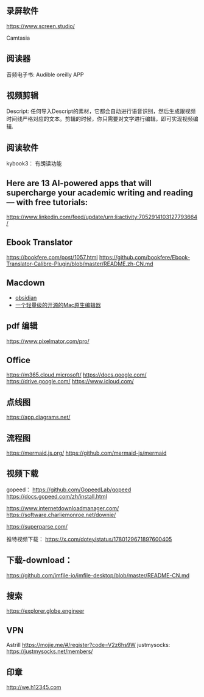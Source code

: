 ## 录屏软件
https://www.screen.studio/

Camtasia



## 阅读器
音频电子书: Audible 
oreilly APP

## 视频剪辑
Descript: 任何导入Descript的素材，它都会自动进行语音识别，然后生成跟视频时间线严格对应的文本。剪辑的时候，你只需要对文字进行编辑，即可实现视频编辑.	

## 阅读软件
kybook3： 有朗读功能

## Here are 13 AI-powered apps that will supercharge your academic writing and reading — with free tutorials:
https://www.linkedin.com/feed/update/urn:li:activity:7052914103127793664/

## Ebook Translator
https://bookfere.com/post/1057.html
https://github.com/bookfere/Ebook-Translator-Calibre-Plugin/blob/master/README.zh-CN.md


## Macdown
- [obsidian](https://obsidian.md)
- [一个轻量级的开源的Mac原生编辑器](https://github.com/MarkEdit-app/MarkEdit)

## pdf 编辑
https://www.pixelmator.com/pro/

## Office
https://m365.cloud.microsoft/
https://docs.google.com/
https://drive.google.com/
https://www.icloud.com/
## 点线图
https://app.diagrams.net/
## 流程图

https://mermaid.js.org/
https://github.com/mermaid-js/mermaid



 

## 视频下载
gopeed：
https://github.com/GopeedLab/gopeed
https://docs.gopeed.com/zh/install.html

https://www.internetdownloadmanager.com/
https://software.charliemonroe.net/downie/

https://superparse.com/

推特视频下载： https://x.com/dotey/status/1780129671897600405

## 下载-download：
https://github.com/imfile-io/imfile-desktop/blob/master/README-CN.md



## 搜索
https://explorer.globe.engineer

## VPN
Astrill	
https://mojie.me/#/register?code=V2z6hs9W
justmysocks: https://justmysocks.net/members/

## 印章
http://we.h12345.com